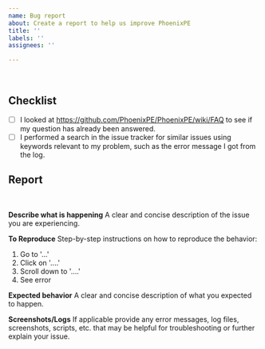 ```yaml
---
name: Bug report
about: Create a report to help us improve PhoenixPE
title: ''
labels: ''
assignees: ''

---
```


﻿<!--PLEASE READ THIS CAREFULLY: You *MUST* read and complete the checklist below, by placing an x into each [ ] (so that it shows '[x]', NOT '[ x]' or '[x ]'), BEFORE clicking on 'Submit new issue'. Failure to perform these steps, WHICH ARE ONLY THERE TO HELP *YOU*, will result in the issue being dismissed without warning.-->

Checklist
---------
- [ ] I looked at https://github.com/PhoenixPE/PhoenixPE/wiki/FAQ to see if my question has already been answered.
- [ ] I performed a search in the issue tracker for similar issues using keywords relevant to my problem, such as the error message I got from the log.

Report
---------
﻿<!--**BE SPECIFIC: We cannot read your mind and are unlikely to devote time to your issue if you can't be bothered to supply useful information.**-->

**Describe what is happening**
A clear and concise description of the issue you are experiencing. 

**To Reproduce**
Step-by-step instructions on how to reproduce the behavior:
1. Go to '...'
2. Click on '....'
3. Scroll down to '....'
4. See error

**Expected behavior**
A clear and concise description of what you expected to happen.

**Screenshots/Logs**
If applicable provide any error messages, log files, screenshots, scripts, etc. that may be helpful for troubleshooting or further explain your issue.
